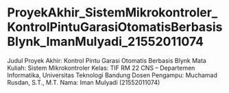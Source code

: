 # ProyekAkhir_SistemMikrokontroler_KontrolPintuGarasiOtomatisBerbasisBlynk_ImanMulyadi_21552011074
Judul Proyek Akhir: Kontrol Pintu Garasi Otomatis Berbasis Blynk Mata Kuliah: Sistem Mikrokontroler Kelas: TIF RM 22 CNS – Departemen Informatika, Universitas Teknologi Bandung Dosen Pengampu: Muchamad Rusdan, S.T., M.T. Nama: Iman Mulyadi (21552011074)

